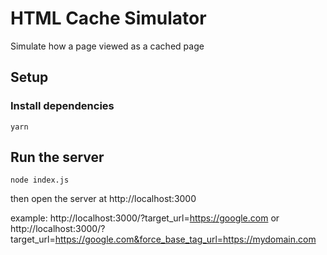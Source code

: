 # HTML Cache Simulator
Simulate how a page viewed as a cached page

## Setup
### Install dependencies
```
yarn
```

## Run the server
```
node index.js
```

then open the server at http://localhost:3000

example:
http://localhost:3000/?target_url=https://google.com
or
http://localhost:3000/?target_url=https://google.com&force_base_tag_url=https://mydomain.com
